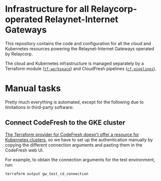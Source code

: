 # Infrastructure for all Relaycorp-operated Relaynet-Internet Gateways

This repository contains the code and configuration for all the cloud and Kubernetes resources powering the Relaynet-Internet Gateways operated by Relaycorp.

The cloud and Kubernetes infrastructure is managed separately by a Terraform module ([`tf-workspace`](./tf-workspace)) and CloudFresh pipelines ([`cf-pipelines`](./cf-pipelines)).

# Manual tasks

Pretty much everything is automated, except for the following due to limitations in third-party software:

## Connect CodeFresh to the GKE cluster

[The Terraform provider for CodeFresh doesn't offer a resource for Kubernetes clusters](https://github.com/codefresh-io/terraform-provider-codefresh/issues/20), so we have to set up the authentication manually by copying the different connection arguments and pasting them in the CodeFresh web UI.

For example, to obtain the connection arguments for the test environment, run:

```
terraform output gw_test_cd_connection
```
